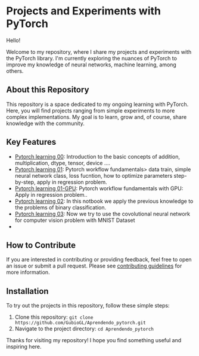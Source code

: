# Projects and Experiments with PyTorch

Hello!

Welcome to my repository, where I share my projects and experiments with the PyTorch library. I'm currently exploring the nuances of PyTorch to improve my knowledge of neural networks, machine learning, among others.

## About this Repository

This repository is a space dedicated to my ongoing learning with PyTorch. Here, you will find projects ranging from simple experiments to more complex implementations. My goal is to learn, grow and, of course, share knowledge with the community.

## Key Features

- [Pytorch learning 00](https://github.com/GubioGL/Aprendendo_pytorch/blob/main/pytorch_leaning_00_pynb.ipynb): Introduction to the basic concepts of addition, multiplication, dtype, tensor, device ....
- [Pytorch learning 01](https://github.com/GubioGL/Aprendendo_pytorch/blob/main/pytorch_leaning_01_pynb.ipynb): Pytorch workflow fundamentals> data train, simple neural network class, loss fucntion, how to optimize parameters step-by-step, apply in regression problem.
- [Pytorch learning 01-GPU](https://github.com/GubioGL/Aprendendo_pytorch/blob/main/pytorch_leaning_01_GPU.ipynb): Pytorch workflow fundamentals with GPU: Apply in regression problem..
- [Pytorch learning 02](https://github.com/GubioGL/Aprendendo_pytorch/blob/main/pytorch_learning_02.ipynb): In this notbook we apply the previous knowledge to the problems of  binary classification.
- [Pytorch learning 03](https://github.com/GubioGL/Aprendendo_pytorch/blob/main/pytorch_learning_03.ipynb): Now we  try to use the covolutional neural network for computer vision problem with MNIST Dataset
- 
## How to Contribute

If you are interested in contributing or providing feedback, feel free to open an issue or submit a pull request. Please see [contributing guidelines](CONTRIBUTING.md) for more information.

## Installation

To try out the projects in this repository, follow these simple steps:

1. Clone this  repository: `git clone https://github.com/GubioGL/Aprendendo_pytorch.git`
2. Navigate to  the project directory: `cd Aprendendo_pytorch`

Thanks for visiting my repository! I hope you find something useful and inspiring here.
